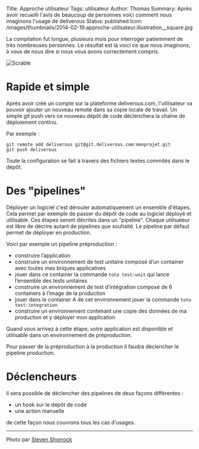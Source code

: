 Title: Approche utilisateur
Tags: utilisateur
Author: Thomas
Summary: Après avoir recueilli l'avis de beaucoup de personnes voici comment nous imaginons l'usage de deliverous
Status: published
Icon: /images/thumbnails/2014-02-19.approche-utilisateur.illustration__square.jpg

La compilation fut longue, plusieurs mois pour interroger patiemment de très nombreuses personnes. Le résultat est là voici ce que nous imaginons, à vous de nous dire si nous vous avons correctement compris.

![Scrable]({filename}/images/2014-02-19.approche-utilisateur.illustration.jpg)

# Rapide et simple

Après avoir créé un compte sur la plateforme deliverous.com, l'utilisateur va pouvoir ajouter un nouveau remote dans sa copie locale de travail. Un simple git push vers ce nouveau dépôt de code déclenchera la chaîne de déploiement continu.

Par exemple : 

    git remote add deliverous git@git.deliverous.com:monprojet.git
    git push deliverous

Toute la configuration se fait à travers des fichiers textes commités dans le dépôt.

# Des "pipelines"

Déployer un logiciel c'est dérouler automatiquement un ensemble d'étapes. Cela
permet par exemple de passer du dépôt de code au logiciel déployé et
utilisable. Ces étapes seront décrites dans un "pipeline". Chaque utilisateur
est libre de décrire autant de pipelines que souhaité. Le pipeline par défaut
permet de déployer en production. 

Voici par exemple un pipeline préproduction :

- construire l’application
- construire un environnement de test unitaire composé d’un container avec toutes mes briques applicatives
- jouer dans ce container la commande `toto test:unit` qui lance l’ensemble des tests unitaires
- construire un environnement de test d’intégration composé de 6 containers à l’image de la production
- jouer dans le container A de cet environnement jouer la commande `toto test:integration`
- construire un environnement contenant une copie des données de ma production et y déployer mon application

Quand vous arrivez à cette étape, votre application est disponible et utilisable dans un environnement de préproduction.

Pour passer de la préproduction à la production il faudra déclencher le pipeline production. 

# Déclencheurs

Il sera possible de déclencher des pipelines de deux façons différentes : 

- un hook sur le dépôt de code
- une action manuelle

de cette façon nous couvrons tous les cas d'usages.


---
Photo par [Steven Shorrock](https://www.flickr.com/photos/highersights/6231641551/)
